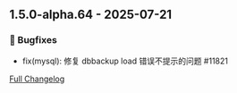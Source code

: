 ## 1.5.0-alpha.64 - 2025-07-21

### 🐛 Bugfixes

- fix(mysql): 修复 dbbackup load 错误不提示的问题 #11821


[Full Changelog](https://github.com/TencentBlueKing/blueking-dbm/compare/1.5.0-alpha.63...1.5.0-alpha.64)